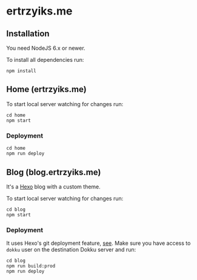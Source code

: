 # ertrzyiks.me

## Installation

You need NodeJS 6.x or newer.

To install all dependencies run:
```
npm install
```

## Home (ertrzyiks.me)

To start local server watching for changes run:
```
cd home
npm start
```

### Deployment
```
cd home
npm run deploy
```

## Blog (blog.ertrzyiks.me)

It's a [Hexo](https://hexo.io/) blog with a custom theme.

To start local server watching for changes run:

```
cd blog
npm start

```

### Deployment

It uses Hexo's git deployment feature, [see](https://hexo.io/docs/deployment.html#Git).
Make sure you have access to `dokku` user on the destination Dokku server and run:

```
cd blog
npm run build:prod
npm run deploy
```
